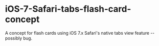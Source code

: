 iOS-7-Safari-tabs-flash-card-concept
====================================

A concept for flash cards using iOS 7.x Safari's native tabs view feature -- possibly bug.
